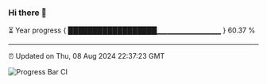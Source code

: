 ### Hi there 👋

⏳ Year progress { ██████████████████▁▁▁▁▁▁▁▁▁▁▁▁ } 60.37 %

---

⏰ Updated on Thu, 08 Aug 2024 22:37:23 GMT

![Progress Bar CI](https://github.com/IshwaranRudhara/GIT-ACTION/workflows/Progress%20Bar%20CI/badge.svg)
